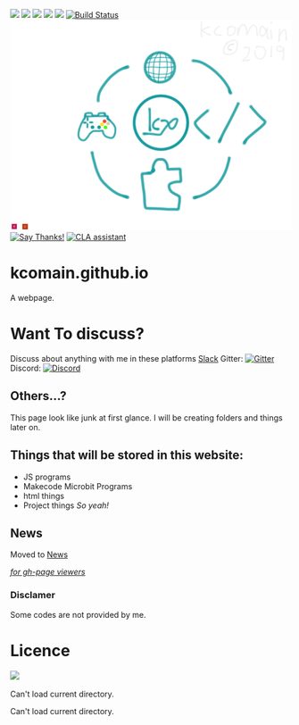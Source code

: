 ![](https://img.shields.io/github/repo-size/kcomain/kcomain.github.io.svg?label=Repository%20size&style=popout)
![](https://img.shields.io/github/downloads/kcomain/kcomain.github.io/total.svg)
[![](https://img.shields.io/github/issues/kcomain/kcomain.github.io.svg)](https://github.com/kcomain/kcomain.github.io/issues)
[![](https://img.shields.io/github/release-pre/kcomain/kcomain.github.io.svg)](https://github.com/kcomain/kcomain.github.io/releases)
[![](https://img.shields.io/website-up-down-green-red/https/shields.io.svg?label=Website)](https://kcomain.github.io)
[![Build Status](https://travis-ci.com/kcomain/kcomain.github.io.svg?branch=master)](https://travis-ci.com/kcomain/kcomain.github.io)
[![Web Image](resources/86EB92AA-CEC9-4E95-8542-00B9ECCCB03D.png)](https://kcomain.github.io)
[![Say Thanks!](https://img.shields.io/badge/Say%20Thanks-!-1EAEDB.svg)](https://saythanks.io/to/kcomain)
[![CLA assistant](https://cla-assistant.io/readme/badge/kcomain/kcomain.github.io)](https://cla-assistant.io/kcomain/kcomain.github.io)
# kcomain.github.io
A webpage.

# Want To discuss?
Discuss about anything with me in these platforms
[Slack](https://join.slack.com/t/kcocorp-prst/shared_invite/enQtNTA1OTE0MzQzMzk3LWVhMjA3YmZmNmIwOWJlN2RhNTE1ODYxN2ZkMGRmMDQ1ZmU3YjgzMDk4OWM0NTVkNDY5OGU1ZTc2NDYzMDE2M2Q)
Gitter: [![Gitter](https://badges.gitter.im/kcomain_201/community.svg)](https://gitter.im/kcomain_201/community?utm_source=badge&utm_medium=badge&utm_campaign=pr-badge)
Discord: [![Discord](https://img.shields.io/discord/397074345475964929.svg?style=plastic)](https://discord.gg/8DRnhev)
## Others...?
This page look like junk at first glance.
I will be creating folders and things later on.

## Things that will be stored in this website:
* JS programs
* Makecode Microbit Programs
* html things
* Project things
*So yeah!*

## News 
Moved to [News](/sitenews.md)


*[for gh-page viewers](/sitenews.html)*

### Disclamer
Some codes are not provided by me.

# Licence
![](https://img.shields.io/github/license/kcomain/kcomain.github.io.svg)
<p id="dirlocachag">Can't load current directory.</p>
      <script>
      var dir = location.pathname.substring(0,location.pathname.lastIndexOf('/')+1);
      document.getElementById("dirlocachag").innerHTML = "Current Directory is "+dir;
     </script><p id="dirlocachag">Can't load current directory.</p>
      <script>
      var dir = location.pathname.substring(0,location.pathname.lastIndexOf('/')+1);
      document.getElementById("dirlocachag").innerHTML = "Current Directory is "+dir;
     </script>

